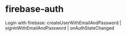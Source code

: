 # firebase-auth
Login with firebase: createUserWithEmailAndPassword | signInWithEmailAndPassword | onAuthStateChanged
